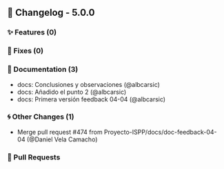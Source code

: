 ## 🚀 Changelog - 5.0.0

### ✨ Features (0)

### 🐛 Fixes (0)

### 📖 Documentation (3)
- docs: Conclusiones y observaciones (@albcarsic)
- docs: Añadido el punto 2 (@albcarsic)
- docs: Primera versión feedback 04-04 (@albcarsic)
### 🌀 Other Changes (1)
- Merge pull request #474 from Proyecto-ISPP/docs/doc-feedback-04-04 (@Daniel Vela Camacho)
### 🔗 Pull Requests
